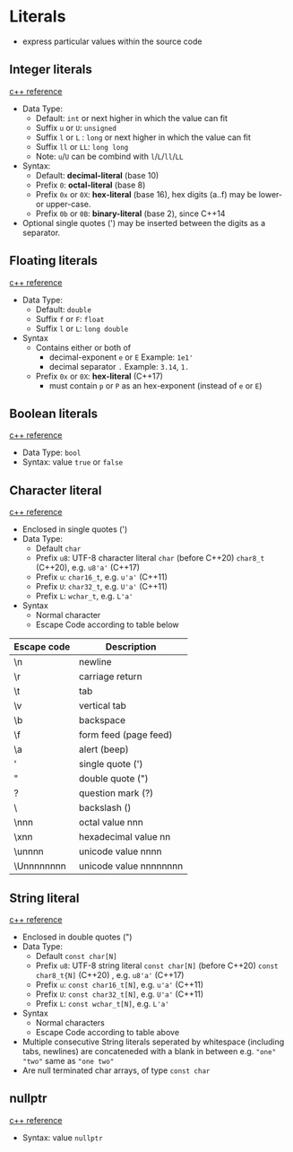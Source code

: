 # Literals

- express particular values within the source code

## Integer literals
[c++ reference](https://en.cppreference.com/w/cpp/language/integer_literal)

- Data Type:
    - Default: `int` or <span class="diff_to_java">next higher in which the value can fit</span>
    - <span class="diff_to_java">Suffix `u` or `U`: `unsigned`</span>
    - Suffix `l` or `L` : `long` or <span class="diff_to_java">next higher in which the value can fit</span>
    - <span class="diff_to_java">Suffix `ll` or `LL`: `long long`</span>
    - Note: `u`/`U` can be combind with `l`/`L`/`ll`/``LL``
- Syntax:
    - Default: **decimal-literal** (base 10)
    - Prefix `0`: **octal-literal** (base 8)
    - Prefix `0x` or `0X`: **hex-literal** (base 16), hex digits (a..f) may be lower- or upper-case.
    - Prefix `0b` or `0B`: **binary-literal** (base 2), since C++14
- <span class="diff_to_java">Optional single quotes (') may be inserted between the digits as a separator.</p>

## Floating literals
[c++ reference](https://en.cppreference.com/w/cpp/language/floating_literal)

- Data Type:
    - Default: `double`
    - Suffix `f` or `F`: `float`
    - <span class="diff_to_java">Suffix `l` or `L`: `long double`</span>
- Syntax
    - Contains either or both of
        - decimal-exponent `e` or `E` Example: `1e1'`
        - decimal separator `.` Example: `3.14`, `1.`
    - <span class="diff_to_java">Prefix `0x` or `0X`: **hex-literal** (C++17)</span>
        - must contain `p` or `P` as an hex-exponent (instead of `e` or `E`)

## Boolean literals
[c++ reference](https://en.cppreference.com/w/cpp/language/bool_literal)

- Data Type: `bool`
- Syntax: value `true` or `false`

## Character literal
[c++ reference](https://en.cppreference.com/w/cpp/language/character_literal)

- Enclosed in single quotes (')
- Data Type:
    - Default `char`
    - <span class="diff_to_java">Prefix `u8`: UTF-8 character literal `char` (before C++20) `char8_t` (C++20), e.g. `u8'a'` (C++17)</span>
    - <span class="diff_to_java">Prefix `u`: `char16_t`, e.g. `u'a'` (C++11)</span>
    - <span class="diff_to_java">Prefix `U`: `char32_t`, e.g. `U'a'` (C++11)</span>
    - <span class="diff_to_java">Prefix `L`: `wchar_t`, e.g. `L'a'`</span>
- Syntax
    - Normal character
    - Escape Code according to table below

Escape code	| Description
------------|------------
\n          | newline
\r          | carriage return
\t          | tab
\v          | <span class="diff_to_java">vertical tab</span>
\b          | backspace
\f          | form feed (page feed)
\a          | <span class="diff_to_java">alert (beep)</span>
\'          | single quote (')
\"          | double quote (")
\?          | <span class="diff_to_java">question mark (?)</span>
\\          | backslash (\)
\nnn        | <span class="diff_to_java">octal value nnn</span>
\xnn        | <span class="diff_to_java">hexadecimal value nn</span>
\unnnn      | unicode value nnnn
\Unnnnnnnn  | <span class="diff_to_java">unicode value nnnnnnnn</span>

## String literal
[c++ reference](https://en.cppreference.com/w/cpp/language/string_literal)

- Enclosed in  double quotes (")
- Data Type:
    - Default `const char[N]`
    - <span class="diff_to_java">Prefix `u8`: UTF-8 string literal `const char[N]` (before C++20)  `const char8_t{N]` (C++20) , e.g. `u8'a'` (C++17)</span>
    - <span class="diff_to_java">Prefix `u`: `const char16_t[N]`, e.g. `u'a'` (C++11)</span>
    - <span class="diff_to_java">Prefix `U`: `const char32_t[N]`, e.g. `U'a'` (C++11)</span>
    - <span class="diff_to_java">Prefix `L`: `const wchar_t[N]`, e.g. `L'a'`</span>
- Syntax
    - Normal characters
    - Escape Code according to table above
- Multiple consecutive String literals seperated by whitespace (including tabs, newlines) are concateneded with a blank in between e.g. `"one" "two"` same as `"one two"` 
- Are null terminated char arrays, of type `const char`

## nullptr
[c++ reference](https://en.cppreference.com/w/cpp/language/nullptr)

- Syntax: value `nullptr`

